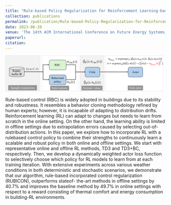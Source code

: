 ```yaml
---
title: "Rule-based Policy Regularization for Reinforcement Learning-based Building Control"
collection: publications
permalink: /publication/Rule-based-Policy-Regularization-for-Reinforcement-Learning-based-Building-Control
date: 2023-06-20
venue: 'The 14th ACM International Conference on Future Energy Systems (ACM e-Energy 2023)'
paperurl: 
citation:
---
```

![RUBICON Flow](/images/RUBICON.png)

Rule-based control (RBC) is widely adopted in buildings due to its
stability and robustness. It resembles a behavior cloning methodology
refined by human experts; however, it is incapable of adapting
to distribution drifts. Reinforcement learning (RL) can adapt to
changes but needs to learn from scratch in the online setting. On
the other hand, the learning ability is limited in offline settings
due to extrapolation errors caused by selecting out-of-distribution
actions. In this paper, we explore how to incorporate RL with a rulebased
control policy to combine their strengths to continuously
learn a scalable and robust policy in both online and offline settings.
We start with representative online and offline RL methods, TD3 and
TD3+BC, respectively. Then, we develop a dynamically weighted
actor loss function to selectively choose which policy for RL models
to learn from at each training iteration. With extensive experiments
across various weather conditions in both deterministic and stochastic
scenarios, we demonstrate that our algorithm, rule-based
incorporated control regularization (RUBICON), outperforms stateof-
the-art methods in offline settings by 40.7% and improves the
baseline method by 49.7% in online settings with respect to a reward
consisting of thermal comfort and energy consumption in
building-RL environments.